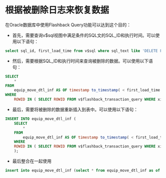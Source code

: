 
# 根据被删除日志来恢复数据

在Oracle数据库中使用Flashback Query功能可以达到这个目的：

- 首先，需要查询v$sql视图中满足条件的SQL文的SQL_ID和执行时间。可以使用以下语句：

```sql
select sql_id, first_load_time from v$sql where sql_text like 'DELETE FROM table_name%';
```

- 然后，需要根据SQL_ID和执行时间来查询被删除的数据。可以使用以下语句：

```sql
SELECT
	* 
FROM
	equip_move_dtl_inf AS OF timestamp to_timestamp( < first_load_time >, 'YYYY-MM-DD HH:MI:SS' ) 
WHERE
	ROWID IN ( SELECT ROWID FROM v$flashback_transaction_query WHERE xid = ( SELECT rawtohex( versions_xid ) FROM v$sql WHERE sql_id = < sql_id > ) );
```

- 最后，需要将被删除的数据重新插入到表中。可以使用以下语句：

```sql
INSERT INTO equip_move_dtl_inf (
	SELECT
		* 
	FROM
		equip_move_dtl_inf AS OF timestamp to_timestamp( < first_load_time >, 'YYYY-MM-DD HH:MI:SS' ) 
	WHERE
	ROWID IN ( SELECT ROWID FROM v$flashback_transaction_query WHERE xid = ( SELECT rawtohex( versions_xid ) FROM v$sql WHERE sql_id = < sql_id > ) ) 
	);
```

* 最后整合在一起使用

```sql
insert into equip_move_dtl_inf (select * from equip_move_dtl_inf as of timestamp to_timestamp ((select first_load_time from v$sql where sql_id = (select sql_id from v$sql where sql_text like 'DELETE FROM EQUIP_MOVE_DTL_INF%')), 'YYYY-MM-DD HH:MI:SS') where rowid in (select rowid from v$flashback_transaction_query where xid = (select rawtohex(versions_xid) from v$sql where sql_id = (select sql_id from v$sql where sql_text like 'DELETE FROM EQUIP_MOVE_DTL_INF%'))));
```
